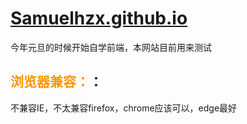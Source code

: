 # [Samuelhzx.github.io](https://samuelhzx.github.io/)
今年元旦的时候开始自学前端，本网站目前用来测试  
## <font color=#ff9500>浏览器兼容：</font>：
不兼容IE，不太兼容firefox，chrome应该可以，edge最好